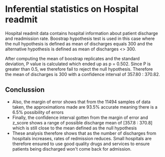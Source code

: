 # Inferential statistics on Hospital readmit

Hospital readmit data contains hospital information about patient discharge and readmission rate.
Boostrap hypothesis test is used in this case where the null hypothesis is defined as mean of discharges equals 300 and the alternative hypothesis is defined as mean of discharges <> 300.

After computing the mean of boostrap replicates and the standard deviation, P value is calculated which ended up as p = 0.502. Since P is greater than 0.5, we therefore fail to reject the null hypothesis. Therefore the mean of discharges is 300 with a confidence interval of 357.80 : 370.82.

## Conclussion

- Also, the margin of error shows that from the 11494 samples of data taken, the approximations made are 93.5% accurate meaning there is a 6.5% possibility of errors
- Finally, the confidence interval gotten from the margin of error and z_score shows a range of possible discharge mean of [357.8 : 370.8] which is still close to the mean defined as the null hypothesis
- These analysis therefore shows that as the number of discharges from hospitals increases, rates of redmission reduces. Small hospitals are therefore ensured to use good quality drugs and services to ensure patients being discharged won't come back for admission.
